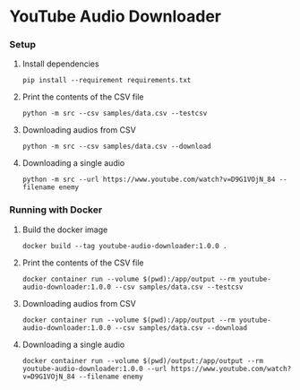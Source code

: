 # YouTube Audio Downloader

### Setup

1. Install dependencies

   ```shell
   pip install --requirement requirements.txt
   ```

2. Print the contents of the CSV file

   ```shell
   python -m src --csv samples/data.csv --testcsv
   ```

3. Downloading audios from CSV

   ```shell
   python -m src --csv samples/data.csv --download
   ```

4. Downloading a single audio

   ```shell
   python -m src --url https://www.youtube.com/watch?v=D9G1VOjN_84 --filename enemy
   ```

### Running with Docker

1. Build the docker image

   ```shell
   docker build --tag youtube-audio-downloader:1.0.0 .
   ```

2. Print the contents of the CSV file

   ```shell
   docker container run --volume $(pwd):/app/output --rm youtube-audio-downloader:1.0.0 --csv samples/data.csv --testcsv
   ```

3. Downloading audios from CSV

   ```shell
   docker container run --volume $(pwd):/app/output --rm youtube-audio-downloader:1.0.0 --csv samples/data.csv --download
   ```

4. Downloading a single audio

   ```shell
   docker container run --volume $(pwd)/output:/app/output --rm youtube-audio-downloader:1.0.0 --url https://www.youtube.com/watch?v=D9G1VOjN_84 --filename enemy
   ```
